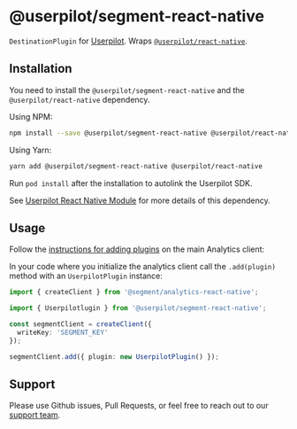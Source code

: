 # @userpilot/segment-react-native

`DestinationPlugin` for [Userpilot](https://www.userpilot.com/). Wraps [`@userpilot/react-native`](https://github.com/userpilot/segment-userpilot-react-native).

## Installation

You need to install the `@userpilot/segment-react-native` and the `@userpilot/react-native` dependency.

Using NPM:
```bash
npm install --save @userpilot/segment-react-native @userpilot/react-native
```

Using Yarn:
```bash
yarn add @userpilot/segment-react-native @userpilot/react-native
```

Run `pod install` after the installation to autolink the Userpilot SDK.

See [Userpilot React Native Module](https://github.com/Userpilot/segment-userpilot-react-native) for more details of this dependency.
## Usage

Follow the [instructions for adding plugins](https://github.com/segmentio/analytics-react-native#adding-plugins) on the main Analytics client:

In your code where you initialize the analytics client call the `.add(plugin)` method with an `UserpilotPlugin` instance:

```ts
import { createClient } from '@segment/analytics-react-native';

import { Userpilotlugin } from '@userpilot/segment-react-native';

const segmentClient = createClient({
  writeKey: 'SEGMENT_KEY'
});

segmentClient.add({ plugin: new UserpilotPlugin() });
```

## Support

Please use Github issues, Pull Requests, or feel free to reach out to our [support team](dev@userpilot.co).
